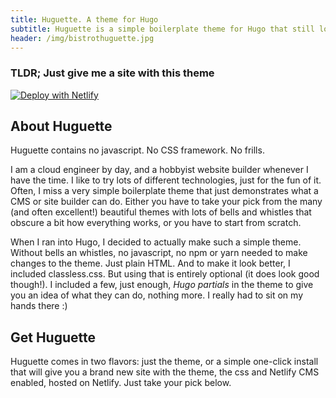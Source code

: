 ```yaml
---
title: Huguette. A theme for Hugo
subtitle: Huguette is a simple boilerplate theme for Hugo that still looks good and gets you up and running in minutes.
header: /img/bistrothuguette.jpg
---
```

### TLDR; Just give me a site with this theme
[![Deploy with Netlify](https://www.netlify.com/img/deploy/button.svg)](https://app.netlify.com/start/deploy?repository=https://github.com/cathelijne/hugo-huguette-example&stack=cms)

## About Huguette
Huguette contains no javascript. No CSS framework. No frills.

I am a cloud engineer by day, and a hobbyist website builder whenever I have the time. I like to try lots of different technologies, just for the fun of it. 
Often, I miss a very simple boilerplate theme that just demonstrates what a CMS or site builder can do. Either you have to take your pick from the many (and often excellent!) beautiful themes with lots of bells and whistles that obscure a bit how everything works, or you have to start from scratch.

When I ran into Hugo, I decided to actually make such a simple theme. Without bells an whistles, no javascript, no npm or yarn needed to make changes to the theme. Just plain HTML. And to make it look better, I included classless.css. But using that is entirely optional (it does look good though!). I included a few, just enough, _Hugo partials_ in the theme to give you an idea of what they can do, nothing more. I really had to sit on my hands there :)

## Get Huguette
Huguette comes in two flavors: just the theme, or a simple one-click install that will give you a brand new site with the theme, the css and Netlify CMS enabled, hosted on Netlify. Just take your pick below.
